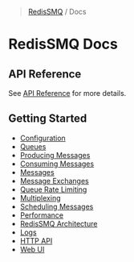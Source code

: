 >[RedisSMQ](../README.md) / Docs

# RedisSMQ Docs

## API Reference

See [API Reference](api/README.md) for more details.

## Getting Started

- [Configuration](configuration.md)
- [Queues](queues.md)
- [Producing Messages](producing-messages.md)
- [Consuming Messages](consuming-messages.md)
- [Messages](messages.md)
- [Message Exchanges](message-exchanges.md)
- [Queue Rate Limiting](queue-rate-limiting.md)
- [Multiplexing](multiplexing.md)
- [Scheduling Messages](scheduling-messages.md)
- [Performance](performance.md)
- [RedisSMQ Architecture](redis-smq-architecture.md)
- [Logs](https://github.com/weyoss/redis-smq-common/blob/master/docs/README.md#logs)
- [HTTP API](https://github.com/weyoss/redis-smq-monitor)
- [Web UI](https://github.com/weyoss/redis-smq-monitor-client)
